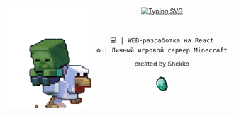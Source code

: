 <div align="center">
<a href="https://git.io/typing-svg"><img src="https://readme-typing-svg.herokuapp.com?font=Fira+Code&duration=3000&pause=300&color=FFF959&center=true&vCenter=true&multiline=true&repeat=false&width=650&height=65&lines=%F0%9F%91%BE+%D0%9F%D1%80%D0%B8%D0%B2%D0%B5%D1%82!+%D0%AF+-+Shekko.;%D0%9A%D0%BE%D0%B4%D1%8E+%D1%81%D0%B0%D0%B9%D1%82%D1%8B+%D0%B8+%D0%B2%D0%B5%D0%B4%D1%83+%D1%81%D0%B2%D0%BE%D0%B9+%D0%B8%D0%B3%D1%80%D0%BE%D0%B2%D0%BE%D0%B9+%D1%81%D0%B5%D1%80%D0%B2%D0%B5%D1%80." alt="Typing SVG" /></a>

<img align="left" width="200" src="assets/minecraftzomb.gif" alt="gif" />
<br>
<br>
<br>

<pre>
💻 | WEB-разработка на React
⚙️ | Личный игровой сервер Minecraft
</pre>

<p align="center">created by Shekko</p>
<img align="center" width="50" src="assets/diamond.gif" alt="gif_diamond">
</div>

